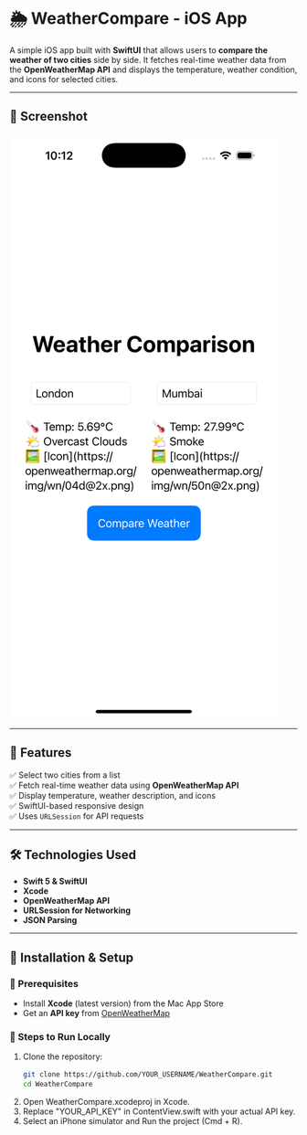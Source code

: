 # 🌦️ WeatherCompare - iOS App

A simple iOS app built with **SwiftUI** that allows users to **compare the weather of two cities** side by side. It fetches real-time weather data from the **OpenWeatherMap API** and displays the temperature, weather condition, and icons for selected cities.

---

## 📸 Screenshot
![WeatherCompare App Screenshot](https://github.com/aaronrjmanj/Weather-Compare-App---iOS-/blob/main/Simulator%20Screenshot%20-%20iPhone%2016%20Pro%20-%202025-02-17%20at%2010.12.11.png)

---

## 🚀 Features
✅ Select two cities from a list  
✅ Fetch real-time weather data using **OpenWeatherMap API**  
✅ Display temperature, weather description, and icons  
✅ SwiftUI-based responsive design  
✅ Uses `URLSession` for API requests  

---

## 🛠️ Technologies Used
- **Swift 5 & SwiftUI**  
- **Xcode**  
- **OpenWeatherMap API**  
- **URLSession for Networking**  
- **JSON Parsing**  

---

## 📌 Installation & Setup

### 🔹 Prerequisites
- Install **Xcode** (latest version) from the Mac App Store  
- Get an **API key** from [OpenWeatherMap](https://openweathermap.org/api)  

### 🔹 Steps to Run Locally
1. Clone the repository:
   ```sh
   git clone https://github.com/YOUR_USERNAME/WeatherCompare.git
   cd WeatherCompare
2.	Open WeatherCompare.xcodeproj in Xcode.
3.	Replace "YOUR_API_KEY" in ContentView.swift with your actual API key.
4.	Select an iPhone simulator and Run the project (Cmd + R).
